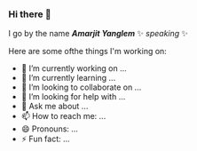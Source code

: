 ### Hi there 👋


I go by the name _**Amarjit Yanglem**_  ✨ _speaking_ ✨


Here are some ofthe things I'm working on:

- 🔭 I’m currently working on ...
- 🌱 I’m currently learning ...
- 👯 I’m looking to collaborate on ...
- 🤔 I’m looking for help with ...
- 💬 Ask me about ...
- 📫 How to reach me: ...
- 😄 Pronouns: ...
- ⚡ Fun fact: ...

